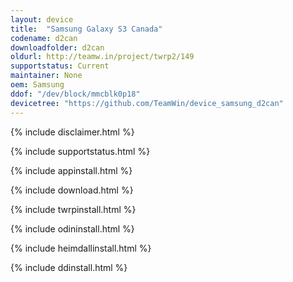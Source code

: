 ```yaml
---
layout: device
title:  "Samsung Galaxy S3 Canada"
codename: d2can
downloadfolder: d2can
oldurl: http://teamw.in/project/twrp2/149
supportstatus: Current
maintainer: None
oem: Samsung
ddof: "/dev/block/mmcblk0p18"
devicetree: "https://github.com/TeamWin/device_samsung_d2can"
---
```


{% include disclaimer.html %}

{% include supportstatus.html %}

{% include appinstall.html %}

{% include download.html %}

{% include twrpinstall.html %}

{% include odininstall.html %}

{% include heimdallinstall.html %}

{% include ddinstall.html %}
